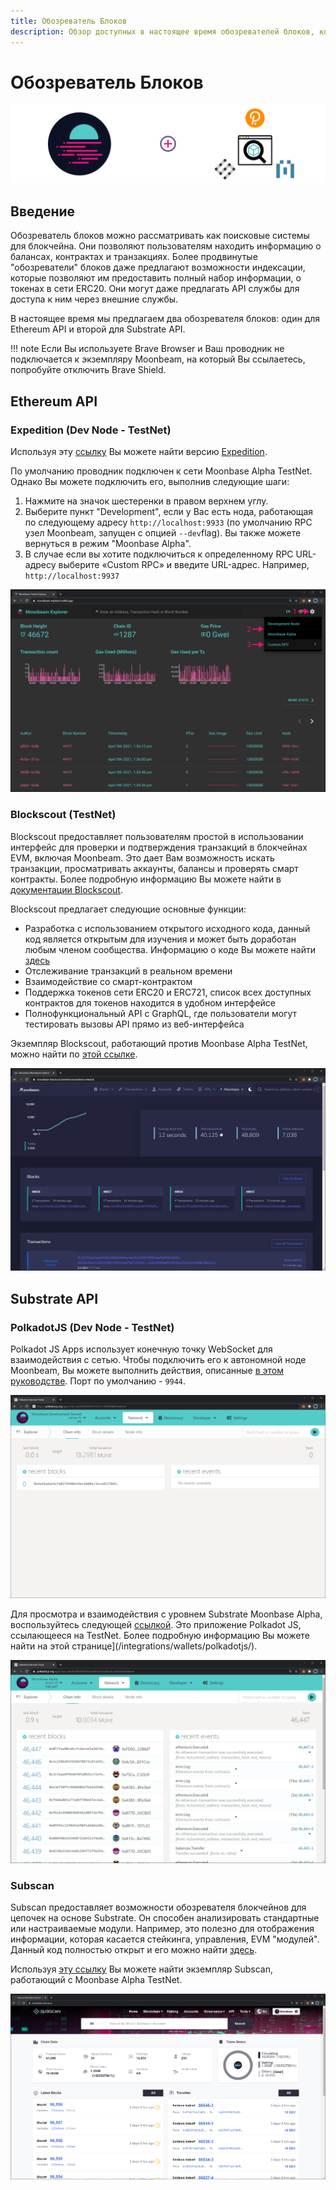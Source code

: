 ```yaml
---
title: Обозреватель Блоков
description: Обзор доступных в настоящее время обозревателей блоков, которые можно использовать для навигации по уровням Substrate и Ethereum в Moonbeam TestNet.
---
```

# Обозреватель Блоков

![Обозреватель Блоков](/images/explorers/explorers-banner.png)

## Введение 

Обозреватель блоков можно рассматривать как поисковые системы для блокчейна. Они позволяют пользователям находить информацию о балансах, контрактах и транзакциях. Более продвинутые "обозреватели" блоков даже предлагают возможности индексации, которые позволяют им предоставить полный набор информации, о токенах в сети ERC20. Они могут даже предлагать API службы для доступа к ним через внешние службы.

В настоящее время мы предлагаем два обозревателя блоков: один для Ethereum API и второй для Substrate API.

!!! note
    Если Вы используете Brave Browser и Ваш проводник не подключается к экземпляру Moonbeam, на который Вы ссылаетесь, попробуйте отключить Brave Shield.

## Ethereum API

### Expedition (Dev Node - TestNet)

Используя эту [ссылку](https://moonbeam-explorer.netlify.app/) Вы можете найти версию [Expedition](https://github.com/etclabscore/expedition).

По умолчанию проводник подключен к сети Moonbase Alpha TestNet. Однако Вы можете подключить его, выполнив следующие шаги:

 1. Нажмите на значок шестеренки в правом верхнем углу.
 2. Выберите пункт "Development", если у Вас есть нода, работающая по следующему адресу `http://localhost:9933` (по умолчанию RPC узел Moonbeam, запущен с опцией `--dev`flag). Вы также можете вернуться в режим "Moonbase Alpha".
 3. В случае если вы хотите подключиться к определенному RPC URL-адресу выберите «Custom RPC» и введите URL-адрес. Например, `http://localhost:9937`

![Обозреватель Expedition](/images/explorers/explorers-images-1.png)

### Blockscout (TestNet)

Blockscout предоставляет пользователям простой в использовании интерфейс для проверки и подтверждения транзакций в блокчейнах EVM, включая Moonbeam. Это дает Вам возможность искать транзакции, просматривать аккаунты, балансы и проверять смарт контракты. Более подробную информацию Вы можете найти в [документации Blockscout](https://docs.blockscout.com/).

Blockscout предлагает следующие основные функции:

 - Разработка с использованием открытого исходного кода, данный код является открытым для изучения и может быть доработан любым членом сообщества. Информацию о коде Вы можете найти [здесь](https://github.com/blockscout/blockscout)
 - Отслеживание транзакций в реальном времени
 - Взаимодействие со смарт-контрактом
 - Поддержка токенов сети ERC20 и ERC721, список всех доступных контрактов для токенов находится в удобном интерфейсе
 - Полнофункциональный API с GraphQL, где пользователи могут тестировать вызовы API прямо из веб-интерфейса

Экземпляр Blockscout, работающий против Moonbase Alpha TestNet, можно найти по [этой ссылке](https://moonbase-blockscout.testnet.moonbeam.network/).

![Обозреватель Blockscout](/images/explorers/explorers-images-2.png)

## Substrate API

### PolkadotJS (Dev Node - TestNet)

Polkadot JS Apps использует конечную точку WebSocket для взаимодействия с сетью. Чтобы подключить его к автономной ноде Moonbeam, Вы можете выполнить действия, описанные [в этом руководстве](/getting-started/local-node/setting-up-a-node/#connecting-polkadot-js-apps-to-a-local-moonbeam-node). Порт по умолчанию - `9944`.

![Polkadot JS Local Node](/images/explorers/explorers-images-3.png)

Для просмотра и взаимодействия с уровнем Substrate Moonbase Alpha, воспользуйтесь следующей [ссылкой](https://polkadot.js.org/apps/?rpc=wss%3A%2F%2Fwss.testnet.moonbeam.network#/explorer). Это приложение Polkadot JS, ссылающееся на TestNet. Более подробную информацию Вы можете найти на этой странице](/integrations/wallets/polkadotjs/).

![Polkadot JS Moonbase Alpha](/images/explorers/explorers-images-4.png)

### Subscan

Subscan предоставляет возможности обозревателя блокчейнов для цепочек на основе Substrate. Он способен анализировать стандартные или настраиваемые модули. Например, это полезно для отображения информации, которая касается стейкинга, управления, EVM "модулей". Данный код полностью открыт и его можно найти [здесь](https://github.com/itering/subscan-essentials).

Используя [эту ссылку](https://moonbase.subscan.io/) Вы можете найти экземпляр Subscan, работающий с Moonbase Alpha TestNet.

![Subscan Moonbase Alpha](/images/explorers/explorers-images-5.png)

